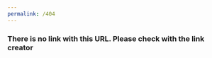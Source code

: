 ```yaml
---
permalink: /404
---
```


<h3> There is no link with this URL. Please check with the link creator </h3>


